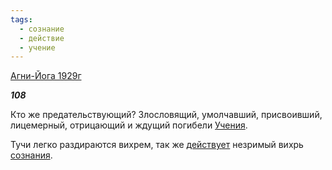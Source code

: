 ```yaml
---
tags:
  - сознание
  - действие
  - учение
---
```

[Агни-Йога 1929г](https://127.0.0.1:4002/agni/1929)

___108___

Кто же предательствующий? Злословящий, умолчавший, присвоивший, лицемерный, отрицающий и ждущий погибели [Учения](../../../tags/#учение).   

Тучи легко раздираются вихрем, так же [действует](../../../tags/#действие) незримый вихрь [сознания](../../../tags/#сознание).